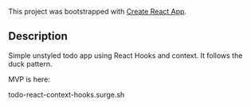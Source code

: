 This project was bootstrapped with [Create React App](https://github.com/facebook/create-react-app).

## Description

Simple unstyled todo app using React Hooks and context. It follows the duck pattern.

MVP is here:

todo-react-context-hooks.surge.sh